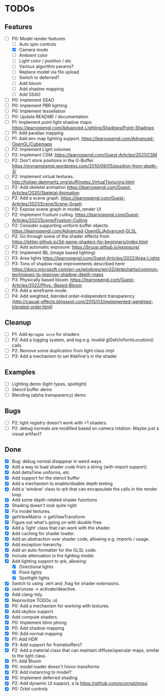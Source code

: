 # TODOs

## Features
- [ ] P0: Model render features
  - [ ] Auto spin controls
  - [x] Camera mode
  - [ ] Ambient color
  - [ ] Light color / position / etc
  - [ ] Various algorithm params?
  - [ ] Replace model via file upload
  - [ ] Switch to deferred?
  - [ ] Add bloom
  - [ ] Add shadow mapping
  - [ ] Add SSAO
- [ ] P0: Implement SSAO
- [ ] P0: Implement PBR lighting
- [ ] P0: Implement tessellation
- [ ] P0: Update README / documentation
- [ ] P1: Implement point light shadow maps: https://learnopengl.com/Advanced-Lighting/Shadows/Point-Shadows
- [ ] P1: Add parallax mapping
- [ ] P1: Add env map lighting support. https://learnopengl.com/Advanced-OpenGL/Cubemaps
- [ ] P2: Implement Light volumes
- [ ] P2: Implement CSM: https://learnopengl.com/Guest-Articles/2021/CSM
- [ ] P2: Don't store positions in the G-Buffer: https://mynameismjp.wordpress.com/2010/09/05/position-from-depth-3/
- [ ] P2: Implement virtual textures. http://holger.dammertz.org/stuff/notes_VirtualTexturing.html
- [ ] P2: Add skeletal animation https://learnopengl.com/Guest-Articles/2020/Skeletal-Animation
- [ ] P2: Add a scene graph. https://learnopengl.com/Guest-Articles/2021/Scene/Scene-Graph
- [ ] P2: Expose scene graph in model_render UI
- [ ] P2: Implement frustum culling. https://learnopengl.com/Guest-Articles/2021/Scene/Frustum-Culling
- [ ] P2: Consider supporting uniform buffer objects. https://learnopengl.com/Advanced-OpenGL/Advanced-GLSL
- [ ] P2: Go through some of the shader effects from https://lettier.github.io/3d-game-shaders-for-beginners/index.html
- [ ] P2: Add automatic exposure: https://bruop.github.io/exposure/
- [ ] P3: Implement IBL (image based lighting)
- [ ] P3: Area lights https://learnopengl.com/Guest-Articles/2022/Area-Lights
- [ ] P3: Tons of shadow map improvements described here: https://docs.microsoft.com/en-us/windows/win32/dxtecharts/common-techniques-to-improve-shadow-depth-maps
- [ ] P3: Physically based bloom: https://learnopengl.com/Guest-Articles/2022/Phys.-Based-Bloom
- [ ] P3: Add a wireframe mode.
- [ ] P4: Add weighted, blended order-independent transparency (http://casual-effects.blogspot.com/2015/03/implemented-weighted-blended-order.html)

## Cleanup
- [ ] P1: Add `#pragma once` for shaders
- [ ] P2: Add a logging system, and log e.g. invalid glGetUniformLocation() calls
- [ ] P2: Remove some duplication from light class impl
- [ ] P3: Add a mechanism to set #define's in the shader

## Examples
- [ ] Lighting demo (light types, spotlight)
- [ ] Stencil buffer demo
- [ ] Blending (alpha transparency) demo

## Bugs
- [ ] P2: light registry doesn't work with >1 shaders.
- [ ] P2: debug normals are modified based on camera rotation. Maybe just a visual artifact?

## Done
- [x] Bug: debug normal disappear in weird ways.
- [x] Add a way to load shader code from a string (with import support).
- [x] Add deltaTime uniforms, etc
- [x] Add support for the stencil buffer
- [x] Add a mechanism to enable/disable depth testing
- [x] Add a 'window' class to qrk that can encapsulate the calls in the render loop.
- [x] Add some depth-related shader functions
- [x] Shading doesn't look quite right
- [x] Fix model textures.
- [x] getViewMatrix -> getViewTransform
- [x] Figure out what's going on with double-free.
- [x] Add a 'light' class that can work with the shader.
- [x] Add caching for shader loader.
- [x] Add an abstraction over shader code, allowing e.g. imports / usage.
- [x] Add exception hierarchy.
- [x] Add an auto-formatter for the GLSL code.
- [x] Include attenuation in the lighting model.
- [x] Add lighting support to qrk, allowing:
  - [x] Directional lights
  - [x] Point lights
  - [x] Spotlight lights
- [x] Switch to using .vert and .frag for shader extensions.
- [x] use/unuse -> activate/deactive.
- [x] Add clang-tidy.
- [x] Reprioritize TODOs :o)
- [x] P0: Add a mechanism for working with textures.
- [x] Add skybox support.
- [x] Add compute shaders.
- [x] P0: Implement blinn phong
- [x] P0: Add shadow mapping
- [x] P0: Add normal mapping
- [x] P1: Add HDR
- [x] P3: Add support for framebuffers?
- [x] P2: Add a material class that can maintain diffuse/specular maps, similar to the light class.
- [x] P1: Add Bloom
- [x] P0: model loader doesn't honor transforms
- [x] P3: Add instancing to model?
- [x] P0: Implement deferred shading
- [x] P2: Add dynamic UI support, a la https://github.com/ocornut/imgui
- [x] P0: Orbit controls
